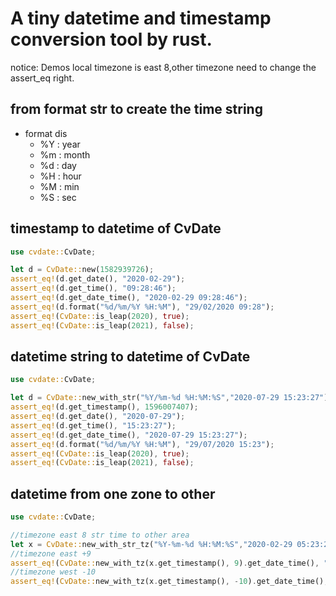 # A tiny datetime and timestamp conversion tool by rust.

notice: Demos local timezone is east 8,other timezone need to change the assert_eq right.

## from format str to create the time string
- format dis
   - %Y : year
   - %m : month
   - %d : day
   - %H : hour
   - %M : min
   - %S : sec

## timestamp to datetime of CvDate
```rust
use cvdate::CvDate;

let d = CvDate::new(1582939726);
assert_eq!(d.get_date(), "2020-02-29");
assert_eq!(d.get_time(), "09:28:46");
assert_eq!(d.get_date_time(), "2020-02-29 09:28:46");
assert_eq!(d.format("%d/%m/%Y %H:%M"), "29/02/2020 09:28");
assert_eq!(CvDate::is_leap(2020), true);
assert_eq!(CvDate::is_leap(2021), false);
```

## datetime string to datetime of CvDate
```rust
use cvdate::CvDate;

let d = CvDate::new_with_str("%Y/%m-%d %H:%M:%S","2020-07-29 15:23:27");
assert_eq!(d.get_timestamp(), 1596007407);
assert_eq!(d.get_date(), "2020-07-29");
assert_eq!(d.get_time(), "15:23:27");
assert_eq!(d.get_date_time(), "2020-07-29 15:23:27");
assert_eq!(d.format("%d/%m/%Y %H:%M"), "29/07/2020 15:23");
assert_eq!(CvDate::is_leap(2020), true);
assert_eq!(CvDate::is_leap(2021), false);
```
## datetime from one zone to other
```rust
use cvdate::CvDate;

//timezone east 8 str time to other area
let x = CvDate::new_with_str_tz("%Y-%m-%d %H:%M:%S","2020-02-29 05:23:27", 8);
//timezone east +9
assert_eq!(CvDate::new_with_tz(x.get_timestamp(), 9).get_date_time(), "2020-02-29 06:23:27");
//timezone west -10
assert_eq!(CvDate::new_with_tz(x.get_timestamp(), -10).get_date_time(), "2020-02-28 11:23:27");
```
